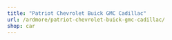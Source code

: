 ```yaml
---
title: "Patriot Chevrolet Buick GMC Cadillac"
url: /ardmore/patriot-chevrolet-buick-gmc-cadillac/
shop: car
---
```

